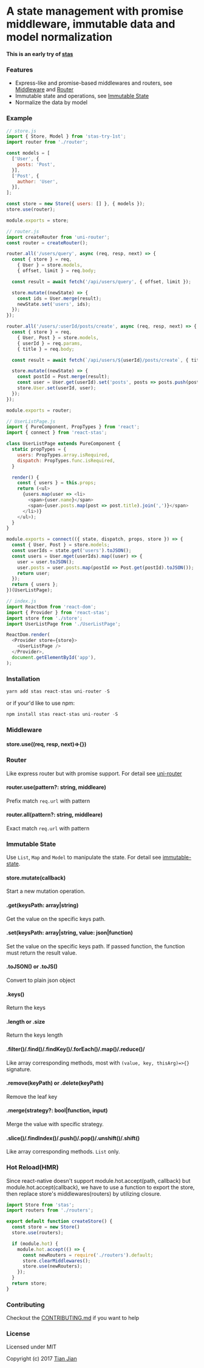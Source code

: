 A state management with promise middleware, immutable data and model normalization
=================================

**This is an early try of [stas](https://github.com/tianjianchn/stas)**

### Features
* Express-like and promise-based middlewares and routers, see [Middleware](#middleware) and [Router](#router)
* Immutable state and operations, see [Immutable State](#immutable-state)
* Normalize the data by model

### Example
```js
// store.js
import { Store, Model } from 'stas-try-1st';
import router from './router';

const models = [
  ['User', {
    posts: 'Post',
  }],
  ['Post', {
    author: 'User',
  }],
];

const store = new Store({ users: [] }, { models });
store.use(router);

module.exports = store;

// router.js
import createRouter from 'uni-router';
const router = createRouter();

router.all('/users/query', async (req, resp, next) => {
  const { store } = req,
    { User } = store.models,
    { offset, limit } = req.body;

  const result = await fetch('/api/users/query', { offset, limit });

  store.mutate((newState) => {
    const ids = User.merge(result);
    newState.set('users', ids);
  });
});

router.all('/users/:userId/posts/create', async (req, resp, next) => {
  const { store } = req,
    { User, Post } = store.models,
    { userId } = req.params,
    { title } = req.body;

  const result = await fetch(`/api/users/${userId}/posts/create`, { title });

  store.mutate((newState) => {
    const postId = Post.merge(result);
    const user = User.get(userId).set('posts', posts => posts.push(postId));
    store.User.set(userId, user);
  });
});

module.exports = router;

// UserListPage.js
import { PureComponent, PropTypes } from 'react';
import { connect } from 'react-stas';

class UserListPage extends PureComponent {
  static propTypes = {
    users: PropTypes.array.isRequired,
    dispatch: PropTypes.func.isRequired,
  }

  render() {
    const { users } = this.props;
    return (<ul>
      {users.map(user => <li>
        <span>{user.name}</span>
        <span>{user.posts.map(post => post.title).join(',')}</span>
      </li>)}
    </ul>);
  }
}

module.exports = connect(({ state, dispatch, props, store }) => {
  const { User, Post } = store.models;
  const userIds = state.get('users').toJSON();
  const users = User.mget(userIds).map((user) => {
    user = user.toJSON();
    user.posts = user.posts.map(postId => Post.get(postId).toJSON());
    return user;
  });
  return { users };
})(UserListPage);

// index.js
import ReactDom from 'react-dom';
import { Provider } from 'react-stas';
import store from './store';
import UserListPage from './UserListPage';

ReactDom.render(
  <Provider store={store}>
    <UserListPage />
  </Provider>,
  document.getElementById('app'),
);

```

### Installation
```js
yarn add stas react-stas uni-router -S
```
or if your'd like to use npm:
```js
npm install stas react-stas uni-router -S
```

### Middleware

#### store.use((req, resp, next)=>{})

### Router
Like express router but with promise support. For detail see [uni-router](https://github.com/tianjianchn/midd/tree/master/packages/uni-router)

#### router.use(pattern?: string, middleare)
Prefix match `req.url` with pattern

#### router.all(pattern?: string, middleare)
Exact match `req.url` with pattern

### Immutable State
Use `List`, `Map` and `Model` to manipulate the state. For detail see [immutable-state](/packages/immutable-state).

#### store.mutate(callback)
Start a new mutation operation. 

#### .get(keysPath: array|string)
Get the value on the specific keys path. 

#### .set(keysPath: array|string, value: json|function)
Set the value on the specific keys path. If passed function, the function must return the result value.

#### .toJSON() or .toJS()
Convert to plain json object

#### .keys()
Return the keys

#### .length or .size
Return the keys length

#### .filter()/.find()/.findKey()/.forEach()/.map()/.reduce()/
Like array corresponding methods, most with `(value, key, thisArg)=>{}` signature.

#### .remove(keyPath) or .delete(keyPath)
Remove the leaf key

#### .merge(strategy?: bool|function, input)
Merge the value with specific strategy. 

#### .slice()/.findIndex()/.push()/.pop()/.unshift()/.shift()
Like array corresponding methods. `List` only.

### Hot Reload(HMR)
Since react-native doesn't support module.hot.accept(path, callback) but module.hot.accept(callback), we have to use a function to export the store, then replace store's middlewares(routers) by utilizing closure.
```js
import Store from 'stas';
import routers from './routers';

export default function createStore() {
  const store = new Store()
  store.use(routers);

  if (module.hot) {
    module.hot.accept(() => {
      const newRouters = require('./routers').default;
      store.clearMiddlewares();
      store.use(newRouters);
    });
  }
  return store;
}
```

### Contributing
Checkout the [CONTRIBUTING.md](/CONTRIBUTING.md) if you want to help

### License
Licensed under MIT

Copyright (c) 2017 [Tian Jian](https://github.com/tianjianchn)
